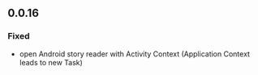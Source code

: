 ## 0.0.16

### Fixed
* open Android story reader with Activity Context (Application Context leads to new Task)
